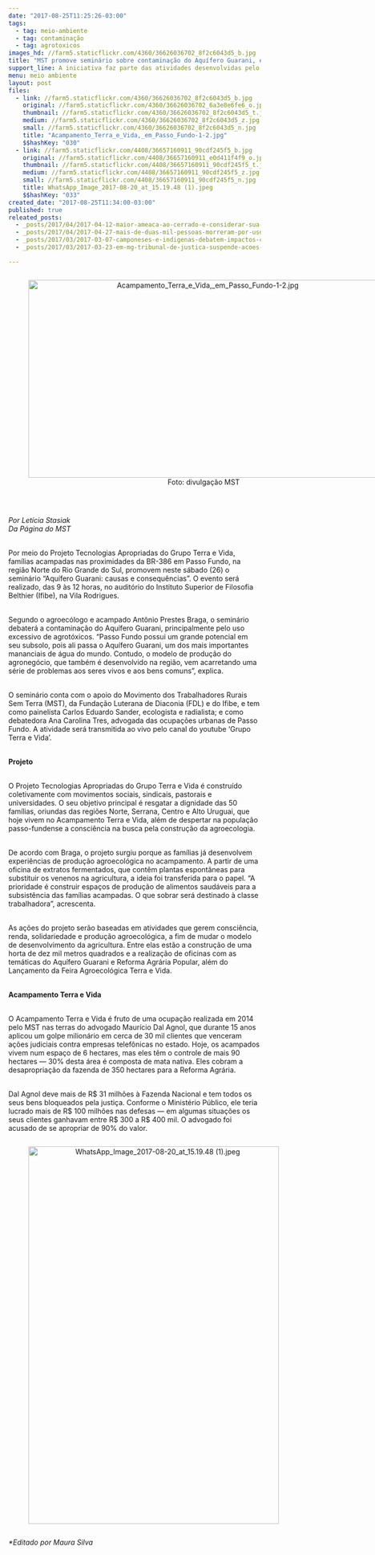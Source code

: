 ```yaml
---
date: "2017-08-25T11:25:26-03:00"
tags:
  - tag: meio-ambiente
  - tag: contaminação
  - tag: agrotoxicos
images_hd: //farm5.staticflickr.com/4360/36626036702_8f2c6043d5_b.jpg
title: "MST promove seminário sobre contaminação do Aquífero Guarani, em Passo Fundo\n\n"
support_line: A iniciativa faz parte das atividades desenvolvidas pelo projeto Tecnologias Apropriadas do Grupo Terra e Vida.
menu: meio ambiente
layout: post
files:
  - link: //farm5.staticflickr.com/4360/36626036702_8f2c6043d5_b.jpg
    original: //farm5.staticflickr.com/4360/36626036702_6a3e8e6fe6_o.jpg
    thumbnail: //farm5.staticflickr.com/4360/36626036702_8f2c6043d5_t.jpg
    medium: //farm5.staticflickr.com/4360/36626036702_8f2c6043d5_z.jpg
    small: //farm5.staticflickr.com/4360/36626036702_8f2c6043d5_n.jpg
    title: "Acampamento_Terra_e_Vida,_em_Passo_Fundo-1-2.jpg"
    $$hashKey: "030"
  - link: //farm5.staticflickr.com/4408/36657160911_90cdf245f5_b.jpg
    original: //farm5.staticflickr.com/4408/36657160911_e0d411f4f9_o.jpg
    thumbnail: //farm5.staticflickr.com/4408/36657160911_90cdf245f5_t.jpg
    medium: //farm5.staticflickr.com/4408/36657160911_90cdf245f5_z.jpg
    small: //farm5.staticflickr.com/4408/36657160911_90cdf245f5_n.jpg
    title: WhatsApp_Image_2017-08-20_at_15.19.48 (1).jpeg
    $$hashKey: "033"
created_date: "2017-08-25T11:34:00-03:00"
published: true
releated_posts:
  - _posts/2017/04/2017-04-12-maior-ameaca-ao-cerrado-e-considerar-sua-vegetacao-nativa-um-estorvo-ao-desenvolvimento.md
  - _posts/2017/04/2017-04-27-mais-de-duas-mil-pessoas-morreram-por-uso-de-agrotoxicos-no-brasil-nos-ultimos-anos.md
  - _posts/2017/03/2017-03-07-camponeses-e-indigenas-debatem-impactos-causados-pelo-agronegocio-no-maranhao.md
  - _posts/2017/03/2017-03-23-em-mg-tribunal-de-justica-suspende-acoes-contra-a-samarco.md

---
```

<div style="text-align:center">
<figure class="image" style="display:inline-block"><img alt="Acampamento_Terra_e_Vida,_em_Passo_Fundo-1-2.jpg" height="394" src="//farm5.staticflickr.com/4360/36626036702_8f2c6043d5_b.jpg" width="700" />
<figcaption>Foto: divulga&ccedil;&atilde;o MST</figcaption>
</figure>
</div>

<p>&nbsp;</p>

<p><em>Por Let&iacute;cia Stasiak<br />
Da P&aacute;gina do MST&nbsp;</em></p>

<p><br />
Por meio do Projeto Tecnologias Apropriadas do Grupo Terra e Vida, fam&iacute;lias acampadas nas proximidades da BR-386 em Passo Fundo, na regi&atilde;o Norte do Rio Grande do Sul, promovem neste s&aacute;bado (26) o semin&aacute;rio &ldquo;Aqu&iacute;fero Guarani: causas e consequ&ecirc;ncias&rdquo;. O evento ser&aacute; realizado, das 9 &agrave;s 12 horas, no audit&oacute;rio do Instituto Superior de Filosofia Belthier (Ifibe), na Vila Rodrigues.</p>

<p><br />
Segundo o agroec&oacute;logo e acampado Ant&ocirc;nio Prestes Braga, o semin&aacute;rio debater&aacute; a contamina&ccedil;&atilde;o do Aqu&iacute;fero Guarani, principalmente pelo uso excessivo de agrot&oacute;xicos. &ldquo;Passo Fundo possui um grande potencial em seu subsolo, pois ali passa o Aqu&iacute;fero Guarani, um dos mais importantes mananciais de &aacute;gua do mundo. Contudo, o modelo de produ&ccedil;&atilde;o do agroneg&oacute;cio, que tamb&eacute;m &eacute; desenvolvido na regi&atilde;o, vem acarretando uma s&eacute;rie de problemas aos seres vivos e aos bens comuns&rdquo;, explica.</p>

<p><br />
O semin&aacute;rio conta com o apoio do Movimento dos Trabalhadores Rurais Sem Terra (MST), da Funda&ccedil;&atilde;o Luterana de Diaconia (FDL) e do Ifibe, e tem como painelista Carlos Eduardo Sander, ecologista e radialista; e como debatedora Ana Carolina Tres, advogada das ocupa&ccedil;&otilde;es urbanas de Passo Fundo. A atividade ser&aacute; transmitida ao vivo pelo canal do youtube &lsquo;Grupo Terra e Vida&rsquo;.</p>

<p><br />
<strong>Projeto</strong></p>

<p><br />
O Projeto Tecnologias Apropriadas do Grupo Terra e Vida &eacute; constru&iacute;do coletivamente com movimentos sociais, sindicais, pastorais e universidades. O seu objetivo principal &eacute; resgatar a dignidade das 50 fam&iacute;lias, oriundas das regi&otilde;es Norte, Serrana, Centro e Alto Uruguai, que hoje vivem no Acampamento Terra e Vida, al&eacute;m de despertar na popula&ccedil;&atilde;o passo-fundense a consci&ecirc;ncia na busca pela constru&ccedil;&atilde;o da agroecologia.</p>

<p><br />
De acordo com Braga, o projeto surgiu porque as fam&iacute;lias j&aacute; desenvolvem experi&ecirc;ncias de produ&ccedil;&atilde;o agroecol&oacute;gica no acampamento. A partir de uma oficina de extratos fermentados, que cont&ecirc;m plantas espont&acirc;neas para substituir os venenos na agricultura, a ideia foi transferida para o papel. &ldquo;A prioridade &eacute; construir espa&ccedil;os de produ&ccedil;&atilde;o de alimentos saud&aacute;veis para a subsist&ecirc;ncia das fam&iacute;lias acampadas. O que sobrar ser&aacute; destinado &agrave; classe trabalhadora&rdquo;, acrescenta.</p>

<p><br />
As a&ccedil;&otilde;es do projeto ser&atilde;o baseadas em atividades que gerem consci&ecirc;ncia, renda, solidariedade e produ&ccedil;&atilde;o agroecol&oacute;gica, a fim de mudar o modelo de desenvolvimento da agricultura. Entre elas est&atilde;o a constru&ccedil;&atilde;o de uma horta de dez mil metros quadrados e a realiza&ccedil;&atilde;o de oficinas com as tem&aacute;ticas do Aqu&iacute;fero Guarani e Reforma Agr&aacute;ria Popular, al&eacute;m do Lan&ccedil;amento da Feira Agroecol&oacute;gica Terra e Vida.</p>

<p><br />
<strong>Acampamento Terra e Vida</strong></p>

<p><br />
O Acampamento Terra e Vida &eacute; fruto de uma ocupa&ccedil;&atilde;o realizada em 2014 pelo MST nas terras do advogado Maur&iacute;cio Dal Agnol, que durante 15 anos aplicou um golpe milion&aacute;rio em cerca de 30 mil clientes que venceram a&ccedil;&otilde;es judiciais contra empresas telef&ocirc;nicas no estado. Hoje, os acampados vivem num espa&ccedil;o de 6 hectares, mas eles t&ecirc;m o controle de mais 90 hectares &mdash; 30% desta &aacute;rea &eacute; composta de mata nativa. Eles cobram a desapropria&ccedil;&atilde;o da fazenda de 350 hectares para a Reforma Agr&aacute;ria.</p>

<p><br />
Dal Agnol deve mais de R$ 31 milh&otilde;es &agrave; Fazenda Nacional e tem todos os seus bens bloqueados pela justi&ccedil;a. Conforme o Minist&eacute;rio P&uacute;blico, ele teria lucrado mais de R$ 100 milh&otilde;es nas defesas &mdash; em algumas situa&ccedil;&otilde;es os seus clientes ganhavam entre R$ 300 a R$ 400 mil. O advogado foi acusado de se apropriar de 90% do valor.</p>

<div style="text-align:center">
<figure class="image" style="display:inline-block"><img alt="WhatsApp_Image_2017-08-20_at_15.19.48 (1).jpeg" height="752" src="//farm5.staticflickr.com/4408/36657160911_90cdf245f5_b.jpg" width="500" />
<figcaption></figcaption>
</figure>
</div>

<p><em>*Editado por Maura Silva&nbsp;</em></p>
